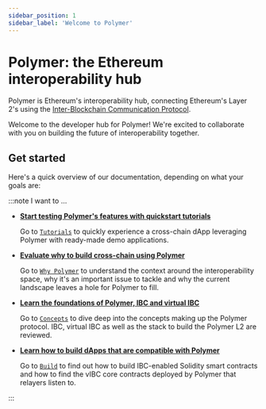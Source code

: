 ```yaml
---
sidebar_position: 1
sidebar_label: 'Welcome to Polymer'
---
```


# Polymer: the Ethereum interoperability hub

Polymer is Ethereum's interoperability hub, connecting Ethereum's Layer 2's using the [Inter-Blockchain Communication Protocol](https://ibcprotocol.dev).

Welcome to the developer hub for Polymer! We're excited to collaborate with you on building the future of interoperability together.

<!-- Depending on what leads the reader here, we could add Polymer features. But there's a chance that info is duplicated on the developer hub homepage, i.e. polymerlabs.org/developers -->

## Get started

Here's a quick overview of our documentation, depending on what your goals are:

:::note I want to ...

- [**Start testing Polymer's features with quickstart tutorials**](./category/tutorials/)

    Go to [`Tutorials`](./category/tutorials/) to quickly experience a cross-chain dApp leveraging Polymer with ready-made demo applications.

- [**Evaluate why to build cross-chain using Polymer**](./category/why-polymer/)

    Go to [`Why Polymer`](./category/why-polymer/) to understand the context around the interoperability space, why it's an important issue to tackle and why the current landscape leaves a hole for Polymer to fill.

- [**Learn the foundations of Polymer, IBC and virtual IBC**](./category/concepts/)

    Go to [`Concepts`](./category/concepts/) to dive deep into the concepts making up the Polymer protocol. IBC, virtual IBC as well as the stack to build the Polymer L2 are reviewed.

- [**Learn how to build dApps that are compatible with Polymer**](./category/build/)

    Go to [`Build`](./category/build) to find out how to build IBC-enabled Solidity smart contracts and how to find the vIBC core contracts deployed by Polymer that relayers listen to.

<!-- - [**Run infrastructure**](./category/run-infrastructure/)

    Go to [`Run infrastructure`](./category/run-infrastructure/) to find runbooks on how to run (parts of) the infrastructure required, either in testnet or mainnet environments (when applicable). -->

:::

